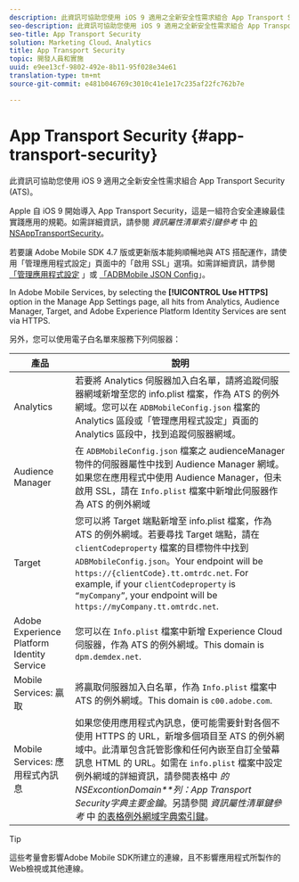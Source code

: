 ```yaml
---
description: 此資訊可協助您使用 iOS 9 適用之全新安全性需求組合 App Transport Security (ATS)。
seo-description: 此資訊可協助您使用 iOS 9 適用之全新安全性需求組合 App Transport Security (ATS)。
seo-title: App Transport Security
solution: Marketing Cloud、Analytics
title: App Transport Security
topic: 開發人員和實施
uuid: e9ee13cf-9802-492e-8b11-95f028e34e61
translation-type: tm+mt
source-git-commit: e481b046769c3010c41e1e17c235af22fc762b7e

---
```



# App Transport Security {#app-transport-security}

此資訊可協助您使用 iOS 9 適用之全新安全性需求組合 App Transport Security (ATS)。

Apple 自 iOS 9 開始導入 App Transport Security，這是一組符合安全連線最佳實踐應用的規範。如需詳細資訊，請參閱 *資訊屬性清單索引鍵參考* 中 [的NSAppTransportSecurity](https://developer.apple.com/library/prerelease/ios/technotes/App-Transport-Security-Technote/)。

若要讓 Adobe Mobile SDK 4.7 版或更新版本能夠順暢地與 ATS 搭配運作，請使用「管理應用程式設定」頁面中的「啟用 SSL」選項。如需詳細資訊，請參閱 [「管理應用程式設定](/help/using/c-manage-app-settings/c-manage-app-settings.md) 」或 [「ADBMobile JSON Config](/help/ios/configuration/json-config/json-config.md)」。

In Adobe Mobile Services, by selecting the **[!UICONTROL Use HTTPS]** option in the Manage App Settings page, all hits from Analytics, Audience Manager, Target, and Adobe Experience Platform Identity Services are sent via HTTPS.

另外，您可以使用電子白名單來服務下列伺服器：

| 產品 | 說明 |
|--- |--- |
| Analytics | 若要將 Analytics 伺服器加入白名單，請將追蹤伺服器網域新增至您的 info.plist 檔案，作為 ATS 的例外網域。您可以在 `ADBMobileConfig.json` 檔案的 Analytics 區段或「管理應用程式設定」頁面的 Analytics 區段中，找到追蹤伺服器網域。 |
| Audience Manager | 在 `ADBMobileConfig.json` 檔案之 audienceManager 物件的伺服器屬性中找到 Audience Manager 網域。如果您在應用程式中使用 Audience Manager，但未啟用 SSL，請在 `Info.plist` 檔案中新增此伺服器作為 ATS 的例外網域 |
| Target | 您可以將 Target 端點新增至 info.plist 檔案，作為 ATS 的例外網域。若要尋找 Target 端點，請在 `clientCodeproperty` 檔案的目標物件中找到 `ADBMobileConfig.json`。Your endpoint will be `https://{clientCode}.tt.omtrdc.net`.  For example, if your `clientCodeproperty` is `“myCompany”`, your endpoint will be `https://myCompany.tt.omtrdc.net`. |
| Adobe Experience Platform Identity Service | 您可以在 `Info.plist` 檔案中新增 Experience Cloud 伺服器，作為 ATS 的例外網域。This domain is `dpm.demdex.net`. |
| Mobile Services: 贏取 | 將贏取伺服器加入白名單，作為 `Info.plist` 檔案中 ATS 的例外網域。This domain is `c00.adobe.com`. |
| Mobile Services: 應用程式內訊息 | 如果您使用應用程式內訊息，便可能需要針對各個不使用 HTTPS 的 URL，新增多個項目至 ATS 的例外網域中。此清單包含託管影像和任何內嵌至自訂全螢幕訊息 HTML 的 URL。如需在 `info.plist` 檔案中設定例外網域的詳細資訊，請參閱表格中 *的NSExcontionDomain**列：App Transport Security字典主要金鑰*。另請參閱 *資訊屬性清單鍵參考* 中 [的表格例外網域字典索引鍵](https://developer.apple.com/library/prerelease/ios/technotes/App-Transport-Security-Technote/)。 |

>[!TIP]
>
>這些考量會影響Adobe Mobile SDK所建立的連線，且不影響應用程式所製作的Web檢視或其他連線。

